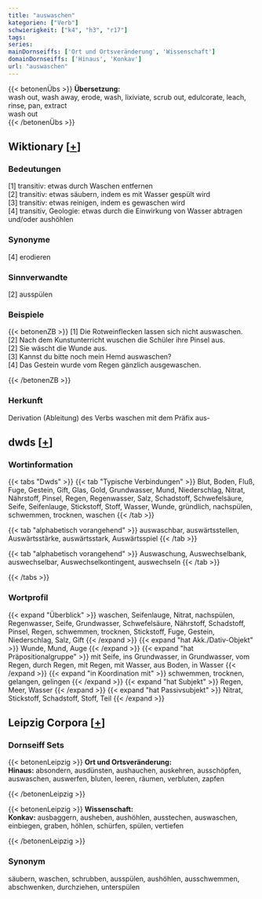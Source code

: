 ```yaml
---
title: "auswaschen"
kategorien: ["Verb"]
schwierigkeit: ["k4", "h3", "r17"]
tags:
series:
mainDornseiffs: ['Ort und Ortsveränderung', 'Wissenschaft']
domainDornseiffs: ['Hinaus', 'Konkav']
url: "auswaschen"
---
```


{{< betonenÜbs >}}
**Übersetzung:**  
wash out, wash away, erode, wash, lixiviate, scrub out, edulcorate, leach, rinse, pan, extract  
wash out  
{{< /betonenÜbs >}}

## Wiktionary [[+](https://de.wiktionary.org/wiki/auswaschen)]

### Bedeutungen
[1] transitiv: etwas durch Waschen entfernen  
[2] transitiv: etwas säubern, indem es mit Wasser gespült wird  
[3] transitiv: etwas reinigen, indem es gewaschen wird  
[4] transitiv, Geologie: etwas durch die Einwirkung von Wasser abtragen und/oder aushöhlen  

### Synonyme
[4] erodieren  

### Sinnverwandte
[2] ausspülen  

### Beispiele
{{< betonenZB >}}
[1] Die Rotweinflecken lassen sich nicht auswaschen.  
[2] Nach dem Kunstunterricht wuschen die Schüler ihre Pinsel aus.  
[2] Sie wäscht die Wunde aus.  
[3] Kannst du bitte noch mein Hemd auswaschen?  
[4] Das Gestein wurde vom Regen gänzlich ausgewaschen.  

{{< /betonenZB >}}
### Herkunft
Derivation (Ableitung) des Verbs waschen mit dem Präfix aus-  



## dwds [[+](https://www.dwds.de/wb/auswaschen)]

### Wortinformation
{{< tabs "Dwds" >}}
{{< tab "Typische Verbindungen" >}}
Blut, Boden, Fluß, Fuge, Gestein, Gift, Glas, Gold, Grundwasser, Mund, Niederschlag, Nitrat, Nährstoff, Pinsel, Regen, Regenwasser, Salz, Schadstoff, Schwefelsäure, Seife, Seifenlauge, Stickstoff, Stoff, Wasser, Wunde, gründlich, nachspülen, schwemmen, trocknen, waschen
{{< /tab >}}

{{< tab "alphabetisch vorangehend" >}}
auswaschbar, auswärtsstellen, Auswärtsstärke, auswärtsstark, Auswärtsspiel
{{< /tab >}}

{{< tab "alphabetisch vorangehend" >}}
Auswaschung, Auswechselbank, auswechselbar, Auswechselkontingent, auswechseln
{{< /tab >}}

{{< /tabs >}}

### Wortprofil
{{< expand "Überblick" >}} waschen, Seifenlauge, Nitrat, nachspülen, Regenwasser, Seife, Grundwasser, Schwefelsäure, Nährstoff, Schadstoff, Pinsel, Regen, schwemmen, trocknen, Stickstoff, Fuge, Gestein, Niederschlag, Salz, Gift {{< /expand >}}
{{< expand "hat Akk./Dativ-Objekt" >}} Wunde, Mund, Auge {{< /expand >}}
{{< expand "hat Präpositionalgruppe" >}} mit Seife, ins Grundwasser, in Grundwasser, vom Regen, durch Regen, mit Regen, mit Wasser, aus Boden, in Wasser {{< /expand >}}
{{< expand "in Koordination mit" >}} schwemmen, trocknen, gelangen, gelingen {{< /expand >}}
{{< expand "hat Subjekt" >}} Regen, Meer, Wasser {{< /expand >}}
{{< expand "hat Passivsubjekt" >}} Nitrat, Stickstoff, Schadstoff, Stoff, Teil {{< /expand >}}

## Leipzig Corpora [[+](https://corpora.uni-leipzig.de/en/res?word=auswaschen&corpusId=deu_newscrawl-public_2018)]

### Dornseiff Sets
{{< betonenLeipzig >}}
**Ort und Ortsveränderung:**  
**Hinaus:** absondern, ausdünsten, aushauchen, auskehren, ausschöpfen, auswaschen, auswerfen, bluten, leeren, räumen, verbluten, zapfen  

{{< /betonenLeipzig >}}


{{< betonenLeipzig >}}
**Wissenschaft:**  
**Konkav:** ausbaggern, ausheben, aushöhlen, ausstechen, auswaschen, einbiegen, graben, höhlen, schürfen, spülen, vertiefen  

{{< /betonenLeipzig >}}

### Synonym
säubern, waschen, schrubben, ausspülen, aushöhlen, ausschwemmen, abschwenken, durchziehen, unterspülen

